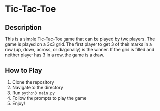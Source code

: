# Tic-Tac-Toe

## Description
This is a simple Tic-Tac-Toe game that can be played by two players. The game is played on a 3x3 grid. The first player to get 3 of their marks in a row (up, down, across, or diagonally) is the winner. If the grid is filled and neither player has 3 in a row, the game is a draw.

## How to Play

1. Clone the repository
2. Navigate to the directory
3. Run `python3 main.py`
4. Follow the prompts to play the game
5. Enjoy!
